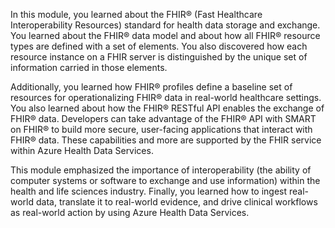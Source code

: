 In this module, you learned about the FHIR® (Fast Healthcare Interoperability Resources) standard for health data storage and exchange. You learned about the FHIR® data model and about how all FHIR® resource types are defined with a set of elements. You also discovered how each resource instance on a FHIR server is distinguished by the unique set of information carried in those elements.

Additionally, you learned how FHIR® profiles define a baseline set of resources for operationalizing FHIR® data in real-world healthcare settings. You also learned about how the FHIR® RESTful API enables the exchange of FHIR® data. Developers can take advantage of the FHIR® API with SMART on FHIR® to build more secure, user-facing applications that interact with FHIR® data. These capabilities and more are supported by the FHIR service within Azure Health Data Services.

This module emphasized the importance of interoperability (the ability of computer systems or software to exchange and use information) within the health and life sciences industry. Finally, you learned how to ingest real-world data, translate it to real-world evidence, and drive clinical workflows as real-world action by using Azure Health Data Services.
